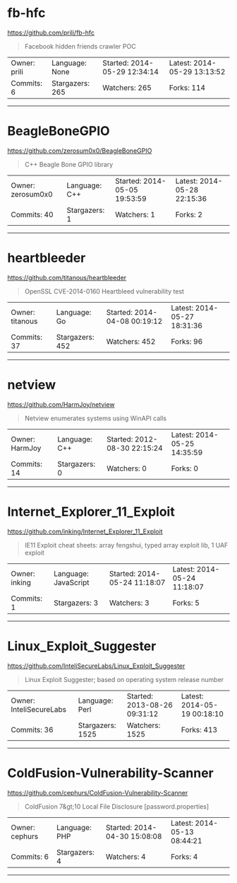 # fb-hfc

https://github.com/prili/fb-hfc
<blockquote>
Facebook hidden friends crawler POC
</blockquote>

<table>
<tr><td>Owner: prili</td>
    <td>Language: None</td>
    <td>Started: 2014-05-29 12:34:14</td>
    <td>Latest: 2014-05-29 13:13:52</td></tr>
<tr><td>Commits: 6</td>
    <td>Stargazers: 265</td>
    <td>Watchers: 265</td>
    <td>Forks: 114</td></tr>
</table>

---

# BeagleBoneGPIO

https://github.com/zerosum0x0/BeagleBoneGPIO
<blockquote>
C++ Beagle Bone GPIO library
</blockquote>

<table>
<tr><td>Owner: zerosum0x0</td>
    <td>Language: C++</td>
    <td>Started: 2014-05-05 19:53:59</td>
    <td>Latest: 2014-05-28 22:15:36</td></tr>
<tr><td>Commits: 40</td>
    <td>Stargazers: 1</td>
    <td>Watchers: 1</td>
    <td>Forks: 2</td></tr>
</table>

---

# heartbleeder

https://github.com/titanous/heartbleeder
<blockquote>
OpenSSL CVE-2014-0160 Heartbleed vulnerability test
</blockquote>

<table>
<tr><td>Owner: titanous</td>
    <td>Language: Go</td>
    <td>Started: 2014-04-08 00:19:12</td>
    <td>Latest: 2014-05-27 18:31:36</td></tr>
<tr><td>Commits: 37</td>
    <td>Stargazers: 452</td>
    <td>Watchers: 452</td>
    <td>Forks: 96</td></tr>
</table>

---

# netview

https://github.com/HarmJoy/netview
<blockquote>
Netview enumerates systems using WinAPI calls
</blockquote>

<table>
<tr><td>Owner: HarmJoy</td>
    <td>Language: C++</td>
    <td>Started: 2012-08-30 22:15:24</td>
    <td>Latest: 2014-05-25 14:35:59</td></tr>
<tr><td>Commits: 14</td>
    <td>Stargazers: 0</td>
    <td>Watchers: 0</td>
    <td>Forks: 0</td></tr>
</table>

---

# Internet_Explorer_11_Exploit

https://github.com/inking/Internet_Explorer_11_Exploit
<blockquote>
IE11 Exploit cheat sheets: array fengshui, typed array exploit lib, 1 UAF exploit
</blockquote>

<table>
<tr><td>Owner: inking</td>
    <td>Language: JavaScript</td>
    <td>Started: 2014-05-24 11:18:07</td>
    <td>Latest: 2014-05-24 11:18:07</td></tr>
<tr><td>Commits: 1</td>
    <td>Stargazers: 3</td>
    <td>Watchers: 3</td>
    <td>Forks: 5</td></tr>
</table>

---

# Linux_Exploit_Suggester

https://github.com/InteliSecureLabs/Linux_Exploit_Suggester
<blockquote>
Linux Exploit Suggester; based on operating system release number 
</blockquote>

<table>
<tr><td>Owner: InteliSecureLabs</td>
    <td>Language: Perl</td>
    <td>Started: 2013-08-26 09:31:12</td>
    <td>Latest: 2014-05-19 00:18:10</td></tr>
<tr><td>Commits: 36</td>
    <td>Stargazers: 1525</td>
    <td>Watchers: 1525</td>
    <td>Forks: 413</td></tr>
</table>

---

# ColdFusion-Vulnerability-Scanner

https://github.com/cephurs/ColdFusion-Vulnerability-Scanner
<blockquote>
ColdFusion 7&amp;gt;10 Local File Disclosure [password.properties]
</blockquote>

<table>
<tr><td>Owner: cephurs</td>
    <td>Language: PHP</td>
    <td>Started: 2014-04-30 15:08:08</td>
    <td>Latest: 2014-05-13 08:44:21</td></tr>
<tr><td>Commits: 6</td>
    <td>Stargazers: 4</td>
    <td>Watchers: 4</td>
    <td>Forks: 4</td></tr>
</table>

---

